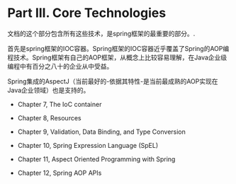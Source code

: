 # Part III. Core Technologies

文档的这个部分包含所有这些技术，是spring框架的最重要的部分。.

首先是spring框架的IOC容器。Spring框架的IOC容器近乎覆盖了Spring的AOP编程技术。Spring框架有自己的AOP框架，从概念上比较容易理解，在Java企业级编程中有百分之八十的企业从中受益。

Spring集成的AspectJ（当前最好的-依据其特性-是当前最成熟的AOP实现在Java企业领域）也是支持的。

* Chapter 7, The IoC container

* Chapter 8, Resources

* Chapter 9, Validation, Data Binding, and Type Conversion

* Chapter 10, Spring Expression Language (SpEL)

* Chapter 11, Aspect Oriented Programming with Spring

* Chapter 12, Spring AOP APIs